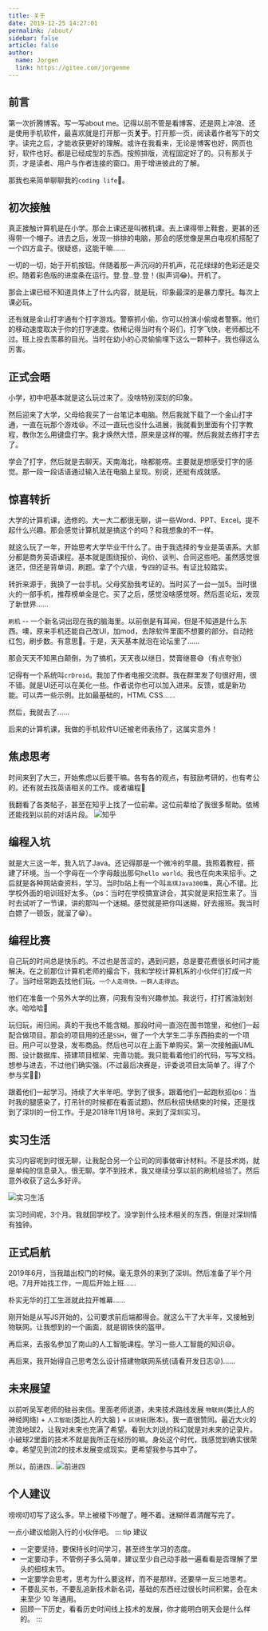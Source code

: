 ```yaml
---
title: 关于
date: 2019-12-25 14:27:01
permalink: /about/
sidebar: false
article: false
author:
  name: Jorgen
  link: https://gitee.com/jorgenme
---
```


## 前言

第一次折腾博客。写一写about me。记得以前不管是看博客、还是网上冲浪、还是使用手机软件，最喜欢就是打开那一页**关于**。打开那一页，阅读着作者写下的文字。读完之后，才能收获更好的理解。或许在我看来，无论是博客也好，网页也好，软件也好。都是已经成型的东西。按照排版，流程固定好了的。只有那关于页，才是读者、用户与作者连接的窗口。用于增进彼此的了解。

那我也来简单聊聊我的`coding life`🤣。

## 初次接触
真正接触计算机是在小学。那会上课还是叫微机课。去上课得带上鞋套，更甚的还得带一个帽子。进去之后，发现一排排的电脑，那会的感觉像是黑白电视机搭配了一个四方盒子。很疑惑，这能干嘛......

一切的一切，始于开机按钮。伴随着那一声沉闷的开机声，花花绿绿的色彩还是交织。随着彩色版的进度条在运行。登.登..登.登！(拟声词😂)。开机了。

那会上课已经不知道具体上了什么内容，就是玩，印象最深的是暴力摩托。每次上课必玩。

还有就是金山打字通有个打字游戏。警察抓小偷，你可以扮演小偷或者警察。他们的移动速度取决于你的打字速度。依稀记得当时有个哥们，打字飞快，老师都比不过。班上投去羡慕的目光。当时在幼小的心灵偷偷埋下这么一颗种子。我也得这么厉害。

## 正式会晤
小学，初中吧基本就是这么玩过来了。没啥特别深刻的印象。

然后迎来了大学，父母给我买了一台笔记本电脑。然后我就下载了一个金山打字通，一直在玩那个游戏😆。不过一直玩也没什么进展，我就看到里面有个打字教程，教你怎么用键盘打字。我才焕然大悟，原来是这样的喔。然后我就去练打字去了。

学会了打字，然后就是去聊天。天南海北，啥都能唠。主要就是想感受打字的感觉。那一段一段话语通过输入法在电脑上呈现。别说，还挺有成就感。

## 惊喜转折
大学的计算机课，选修的。大一大二都很无聊，讲一些Word、PPT、Excel。提不起什么兴趣。那会感觉计算机就是搞这个的吗？和我想象的不一样。

就这么玩了一年，开始思考大学毕业干什么了。由于我选择的专业是英语系。大部分都是商务英语课程。基本就是围绕报价、询价、谈判、合同这些吧。虽然感觉很迷茫，但还是背单词，刷题。拿了个六级，专四的证书。有证比较踏实。


转折来源于，我换了一台手机。父母奖励我考证的。当时买了一台一加5。当时很火的一部手机，推荐榜单全是它。买了之后，感觉没啥感觉呀。然后逛论坛，发现了新世界......

`刷机` -- 一个新名词出现在我的脑海里。以前倒是有耳闻，但是不知道是什么东西。噢，原来手机还能自己改UI，加mod，去除软件里面不想要的部分。自动抢红包，刷步数。有意思🤔。于是，天天基本就泡在论坛里了......

那会天天不知黑白颠倒，为了搞机，天天夜以继日，焚膏继晷😅（有点夸张）

记得有一个系统叫`crDroid`。我加了作者电报交流群。我在群里发了句很好用，很不错。就是UI还可以在美化一些。作者说你也可以加入进来。反馈，或是新功能。可以弄一些示例。比如最基础的，HTML CSS......

然后，我就去了......

后来的计算机课，我做的手机软件UI还被老师表扬了，这属实意外！

## 焦虑思考
时间来到了大三，开始焦虑以后要干嘛。各有各的观点，有鼓励考研的，也有考公的。还有就去找英语相关的工作。或者编程🤔

我翻看了各类帖子，甚至在知乎上找了一位前辈。这位前辈给了我很多帮助。依稀还能找到以前的对话片段。
![知乎](/doc/1.jpg)

## 编程入坑
就是大三这一年，我入坑了Java。还记得那是一个微冷的早晨。我照着教程，搭建了环境。当一个字母在一个字母敲出那句`hello world`。我也在向未来招手。之后就是各种网站查资料，学习。当时b站上有一个叫`高琪Java300集`，真心不错。比学校外面的培训班好太多。（ps：当时在学校搞宣讲会，其实就是来招生来了。当时去试听了一节课，讲的那叫一个迷糊。感觉就是把你叫迷糊，好去报班。我当时白嫖了一顿饭，就溜了😁）。


## 编程比赛
自己玩的时间总是快乐的。不过也是苦涩的，遇到问题，总是要花费很长时间才能解决。在之前那位计算机老师的撮合下，我和学校计算机系的小伙伴们打成一片了。当时经常跑去找他们玩。`一个人走得快，一群人走得远`。

他们在准备一个另外大学的比赛，问我有没有兴趣参加。我说行，打打酱油划划水。哈哈哈🤣

玩归玩，闹归闹。真的干我也不能含糊。那段时间一直泡在图书馆里，和他们一起配合做项目。那会的项目用的还是`SSH`，做了一个大学生二手东西拍卖的一个项目。用户可以登录，发布商品。然后也可以在上面下单购买。第一次接触画UML图、设计数据库、搭建项目框架、完善功能。我只能看着他们的代码，写写文档。想参与进去，不过他们确实强。(不过最后决赛是，评委说项目太简单了。得了个参与奖🤷‍♂️)

跟着他们一起学习。持续了大半年吧。学到了很多。跟着他们一起跑秋招(ps：当时我的腿感染了，打吊针的时候都在看面试题)。然后秋招快结束的时候，还是找到了深圳的一份工作。于是2018年11月18号。来到了深圳实习。

## 实习生活
实习内容呢到时很无聊，让我配合另一个公司的同事做审计材料。不是技术岗，就是单纯的信息录入。很无聊。学不到技术，我又继续分享以前的刷机经验了。然后意外收获了这么多好评。

![实习生活](/doc/2.jpg)

实习时间呢，3个月。我就回学校了。没学到什么技术相关的东西，倒是对深圳情有独钟。

## 正式启航
2019年6月，当我踏出校门的时候。毫无意外的来到了深圳。然后准备了半个月吧。7月开始找工作，一周后开始上班......

朴实无华的打工生涯就此拉开帷幕......

刚开始是从写JS开始的，公司要求前后端都得会。就这么干了大半年，又接触到物联网。让我想到的一个画面，就是钢铁侠的盔甲。

再后来，去报名参加了南山的人工智能课程。学习一些人工智能的知识😄。

再后来，我开始得自己思考怎么设计搭建物联网系统(请看开发日志😜)......

## 未来展望

以前听吴军老师的硅谷来信。里面老师说道，未来技术路线发展 `物联网`(类比人的神经网络) + `人工智能`(类比人的大脑 ) + `区块链`(账本)。我一直很赞同。最近大火的流浪地球2，让我对未来也充满了希望。看到大刘说的科幻就是对未来的记录片。小破球2里面的技术不就是我所正在经历的嘛。身处这个时代，我感觉到确实很荣幸。希望见到流2的技术发展变成现实。更希望我参与其中了。

所以，前进四..
![前进四](/doc/3.png)


## 个人建议
唠唠叨叨写了这么多。早上被楼下吵醒了。睡不着。迷糊伴着清醒写完了。

一点小建议给刚入行的小伙伴吧。
::: tip 建议
- 一定要坚持，要保持长时间学习，甚至终生学习的态度。
- 一定要动手，不管例子多么简单，建议至少自己动手敲一遍看看是否理解了里头的细枝末节。
- 一定要学会思考，思考为什么要这样，而不是那样。还要举一反三地思考。
- 不要乱买书，不要乱追新技术新名词，基础的东西经过很长时间积累，会在未来至少 10 年通用。
- 回顾一下历史，看看历史时间线上技术的发展，你才能明白明天会是什么样的。
:::

